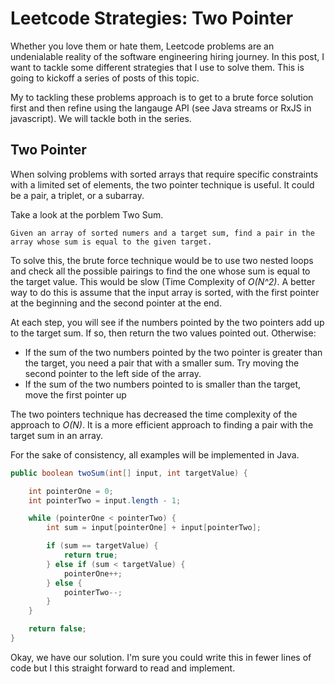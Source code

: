 # Leetcode Strategies: Two Pointer

Whether you love them or hate them, Leetcode problems are an undenialable reality of the software engineering hiring journey. In this post, I want to tackle some different strategies that I use to solve them. This is going to kickoff a series of posts of this topic.

My to tackling these problems approach is to get to a brute force solution first and then refine using the langauge API (see Java streams or RxJS in javascript). We will tackle both in the series. 

## Two Pointer

When solving problems with sorted arrays that require specific constraints with a limited set of elements, the two pointer technique is useful. It could be a pair, a triplet, or a subarray.

Take a look at the porblem Two Sum.

```
Given an array of sorted numers and a target sum, find a pair in the array whose sum is equal to the given target.
```

To solve this, the brute force technique would be to use two nested loops and check all the possible pairings to find the one whose sum is equal to the target value. This would be slow (Time Complexity of <em>O(N^2)</em>. A better way to do this is assume that the input array is sorted, with the first pointer at the beginning and the second pointer at the end.

At each step, you will see if the numbers pointed by the two pointers add up to the target sum. If so, then return the two values pointed out. Otherwise:
<ul>
<li>If the sum of the two numbers pointed by the two pointer is greater than the target, you need a pair that with a smaller sum. Try moving the second pointer to the left side of the array. </li>
<li> If the sum of the two numbers pointed to is smaller than the target, move the first pointer up</li>
</ul>
The two pointers technique has decreased the time complexity of the approach to <em>O(N)</em>. It is a more efficient approach to finding a pair with the target sum in an array.

For the sake of consistency, all examples will be implemented in Java. 
```Java
public boolean twoSum(int[] input, int targetValue) {

    int pointerOne = 0;
    int pointerTwo = input.length - 1;

    while (pointerOne < pointerTwo) {
        int sum = input[pointerOne] + input[pointerTwo];

        if (sum == targetValue) {
            return true;
        } else if (sum < targetValue) {
            pointerOne++;
        } else {
            pointerTwo--;
        }
    }

    return false;
}
```

Okay, we have our solution. I'm sure you could write this in fewer lines of code but I this straight forward to read and implement.  
